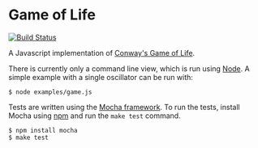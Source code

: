 # Game of Life

[![Build Status](https://travis-ci.org/robinjmurphy/game-of-life.png)](https://travis-ci.org/robinjmurphy/game-of-life)

A Javascript implementation of [Conway's Game of Life](http://en.wikipedia.org/wiki/Conway's_Game_of_Life).

There is currently only a command line view, which is run using [Node](http://nodejs.org). A simple example with a single oscillator can be run with:

```
$ node examples/game.js
```

Tests are written using the [Mocha framework](http://visionmedia.github.com/mocha/). To run the tests, install Mocha using [npm](https://npmjs.org/package/mocha) and run the `make test` command.

```
$ npm install mocha
$ make test
```
